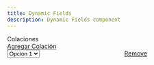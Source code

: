 ```yaml
---
title: Dynamic Fields
description: Dynamic Fields component
---
```


<div data-controller="dynamic-fields" 
			data-dynamic-fields-size="1" 
			data-dynamic-fields-selector=".lunch-fields" 
			data-dynamic-fields-remove-duplicates="true">
	<div class="btn-wrapper">
		<div class="label is-pulled-left">Colaciones</div>
		<div class="buttons has-addons is-pulled-right">
			<a class="button is-primary" data-dynamic-fields-target="button" href=# data-action="dynamic-fields#addFields">Agregar Colación</a>
		</div>
	</div>
                         
<div class="columns is-vcentered is-fullwidth mb-1">
	<div class="column is-11">
		<div class="control ">
			<div id="cafeteria_product_id_select_div" class="select is-fullwidth">
				<select name="cafeteria_daily_plan[lunches_attributes][new_record][cafeteria_product_id]" 
					id="cafeteria_daily_plan_lunches_attributes_new_record_cafeteria_product_id">
						<option value="1">Opcion 1</option>
						<option value="2">Opcion 2</option>
						<option value="3">Opcion 3</option>
						<option value="4">Opcion 4</option>
				</select>
			</div>
		</div>
	</div>
	<div class="column is-1 remove-link-container">
		<a class="delete" href="#" data-action="dynamic-fields#removeFields ">Remove</a>
		<input class="destroy-flag" 
						type="hidden" 
						value="false" 
						name="cafeteria_daily_plan[lunches_attributes][new_record][_destroy]" 
						id="cafeteria_daily_plan_lunches_attributes_new_record__destroy">
</div>
</div>
</div>